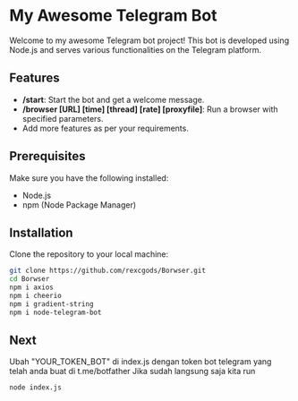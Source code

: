 # My Awesome Telegram Bot

Welcome to my awesome Telegram bot project! This bot is developed using Node.js and serves various functionalities on the Telegram platform.

## Features

- **/start**: Start the bot and get a welcome message.
- **/browser [URL] [time] [thread] [rate] [proxyfile]**: Run a browser with specified parameters.
- Add more features as per your requirements.

## Prerequisites

Make sure you have the following installed:

- Node.js
- npm (Node Package Manager)

## Installation

Clone the repository to your local machine:

```bash
git clone https://github.com/rexcgods/Borwser.git
cd Borwser
npm i axios
npm i cheerio
npm i gradient-string
npm i node-telegram-bot
```
## Next
Ubah "YOUR_TOKEN_BOT" di index.js dengan token bot telegram yang telah anda buat di t.me/botfather Jika sudah langsung saja kita run
```bash
node index.js

